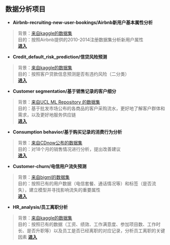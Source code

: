 ## 数据分析项目





- **Airbnb-recruiting-new-user-bookings/Airbnb新用户基本属性分析**
> 背景：[来自kaggle的数据集](https://www.kaggle.com/c/airbnb-recruiting-new-user-bookings)  
> 目的：按照Airbnb提供的2010-2014注册数据集分析新用户属性  
> [**进入**](https://github.com/kevinnate/Project/tree/master/Airbnb%20New%20User%20Bookings)  

- **Credit_default_risk_prediction/信贷风险预测**
> 背景：[来自kaggle的数据集](https://www.kaggle.com/c/home-credit-default-risk)  
> 目的：按照客户贷款信息预测是否有违约风险（二分类）  
> [**进入**](https://github.com/kevinnate/Project/tree/master/Credit_default_risk_prediction)  
- **Customer segmentation/基于销售记录的客户细分**
>背景：[来自UCL ML Repository 的数据集](https://archive.ics.uci.edu/ml/datasets/Wholesale+customers)  
>目的：基于批发市场公布的各商品的客户采购流水，更好地了解客户群体和需求，以及更好地服务供应链  
>[**进入**](https://github.com/kevinnate/Project/tree/master/Customer%20Segmentation)  
- **Consumption behavior/基于购买记录的消费行为分析**
>背景：[来自CDnow公布的数据集](http://www.brucehardie.com/notes/026/)  
>目的：对18个月的销售情况进行分析，提出改善建议  
>[**进入**](https://github.com/kevinnate/Project/tree/master/customer)

- **Customer-churn/电信用户流失预测**
>背景：[来自bigml的数据集](https://bigml.com/dashboard/source/5cbc2f40eba31d2ac70033e1)  
>目的：按照已有的用户数据（电信套餐、通话情况等）和标签（是否流失），建立模型并寻找影响流失的重要属性  
>[**进入**](https://github.com/kevinnate/Project/tree/master/customer-churn)

- **HR_analysis/员工离职分析**
>背景：[来自kaggle的数据集](https://github.com/kevinnate/Project/blob/master/HR_analysis/HR_comma_sep.csv)  
>目的：按照已有的数据（工资、绩效、工作满意度、参加项目数、工作时长、是否升职等）以及员工是否已经离职的对应记录，分析员工离职的关键因素
>[**进入**](https://nbviewer.jupyter.org/github/kevinnate/Project/blob/master/HR_analysis/hunamresource.ipynb)
